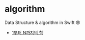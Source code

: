 # algorithm
Data Structure &amp; algorithm in Swift 😎



- [1부터 N까지의 합](https://github.com/LoganiOS/algorithm/edit/main/README.md)

